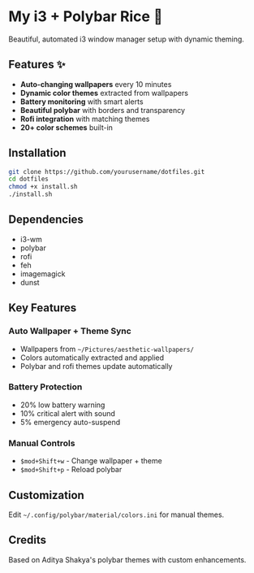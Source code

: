 # My i3 + Polybar Rice 🚀

Beautiful, automated i3 window manager setup with dynamic theming.

## Features ✨

- **Auto-changing wallpapers** every 10 minutes
- **Dynamic color themes** extracted from wallpapers
- **Battery monitoring** with smart alerts
- **Beautiful polybar** with borders and transparency
- **Rofi integration** with matching themes
- **20+ color schemes** built-in



## Installation

```bash
git clone https://github.com/yourusername/dotfiles.git
cd dotfiles
chmod +x install.sh
./install.sh
```

## Dependencies

- i3-wm
- polybar 
- rofi
- feh
- imagemagick
- dunst

## Key Features

### Auto Wallpaper + Theme Sync
- Wallpapers from `~/Pictures/aesthetic-wallpapers/`
- Colors automatically extracted and applied
- Polybar and rofi themes update automatically

### Battery Protection
- 20% low battery warning
- 10% critical alert with sound
- 5% emergency auto-suspend

### Manual Controls
- `$mod+Shift+w` - Change wallpaper + theme
- `$mod+Shift+p` - Reload polybar

## Customization

Edit `~/.config/polybar/material/colors.ini` for manual themes.

## Credits

Based on Aditya Shakya's polybar themes with custom enhancements.
